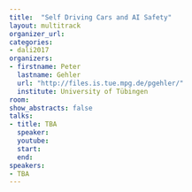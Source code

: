 ```yaml
---
title:  "Self Driving Cars and AI Safety"
layout: multitrack
organizer_url: 
categories:
- dali2017
organizers:
- firstname: Peter
  lastname: Gehler
  url: "http://files.is.tue.mpg.de/pgehler/"
  institute: University of Tübingen
room: 
show_abstracts: false
talks:
- title: TBA
  speaker:
  youtube: 
  start: 
  end: 
speakers:
- TBA 
---
```

